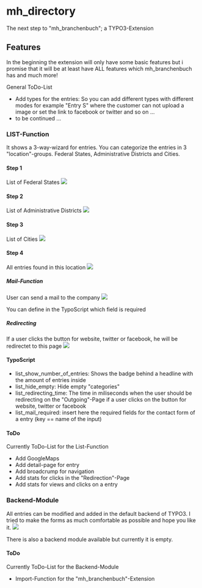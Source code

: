 # mh_directory
The next step to "mh_branchenbuch"; a TYPO3-Extension

## Features

In the beginning the extension will only have some basic features but i promise that it will be at least have ALL features which mh_branchenbuch has and much more!

General ToDo-List
* Add types for the entries: So you can add different types with different modes for example "Entry S" where the customer can not upload a image or set the link to facebook or twitter and so on ...
* to be continued ...

### LIST-Function

It shows a 3-way-wizard for entries. You can categorize the entries in 3 "location"-groups. Federal States, Administrative Districts and Cities. 

#### Step 1 
List of Federal States
![](http://mh-dev.de/mh_directory/list_step_1.png) 
#### Step 2
List of Administrative Districts
![](http://mh-dev.de/mh_directory/list_step_2.png)
#### Step 3
List of Cities
![](http://mh-dev.de/mh_directory/list_step_3.png)
#### Step 4
All entries found in this location
![](http://mh-dev.de/mh_directory/list_step_4.png)
##### Mail-Function
User can send a mail to the company
![](http://mh-dev.de/mh_directory/list_entry_mail.png)

You can define in the TypoScript which field is required
##### Redirecting
If a user clicks the button for website, twitter or facebook, he will be redirectet to this page
![](http://mh-dev.de/mh_directory/list_entry_outgoing.png)
#### TypoScript
* list_show_number_of_entries: Shows the badge behind a headline with the amount of entries inside
* list_hide_empty: Hide empty "categories"
* list_redirecting_time: The time in miliseconds when the user should be redirecting on the "Outgoing"-Page if a user clicks on the button for website, twitter or facebook
* list_mail_required: insert here the required fields for the contact form of a entry (key == name of the input)

#### ToDo
Currently ToDo-List for the List-Function
* Add GoogleMaps
* Add detail-page for entry
* Add broadcrump for navigation
* Add stats for clicks in the "Redirection"-Page
* Add stats for views and clicks on a entry

### Backend-Module

All entries can be modified and added in the default backend of TYPO3. I tried to make the forms as much comfortable as possible and hope you like it. 
![](http://mh-dev.de/mh_directory/backend_form.png)

There is also a backend module available but currently it is empty.

#### ToDo
Currently ToDo-List for the Backend-Module
* Import-Function for the "mh_branchenbuch"-Extension


